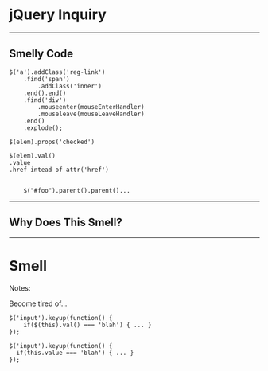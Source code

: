 # jQuery Inquiry

------

## Smelly Code

```
$('a').addClass('reg-link')
    .find('span')
        .addClass('inner')
    .end().end()
    .find('div')
        .mouseenter(mouseEnterHandler)
        .mouseleave(mouseLeaveHandler)
    .end()
    .explode();

$(elem).props('checked')

$(elem).val()
.value
.href intead of attr('href')


    $("#foo").parent().parent()...
```

------

## Why Does This Smell?

------

# Smell

Notes:

Become tired of...

```
$('input').keyup(function() {
    if($(this).val() === 'blah') { ... }
});
```

```
$('input').keyup(function() {
  if(this.value === 'blah') { ... }
});
```
